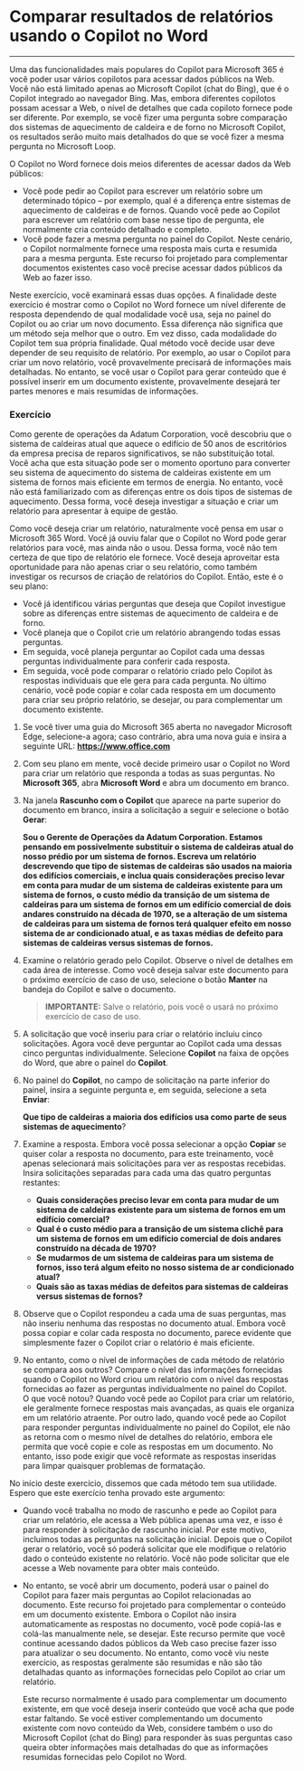 # Comparar resultados de relatórios usando o Copilot no Word
---
Uma das funcionalidades mais populares do Copilot para Microsoft 365 é você poder usar vários copilotos para acessar dados públicos na Web. Você não está limitado apenas ao Microsoft Copilot (chat do Bing), que é o Copilot integrado ao navegador Bing. Mas, embora diferentes copilotos possam acessar a Web, o nível de detalhes que cada copiloto fornece pode ser diferente. Por exemplo, se você fizer uma pergunta sobre comparação dos sistemas de aquecimento de caldeira e de forno no Microsoft Copilot, os resultados serão muito mais detalhados do que se você fizer a mesma pergunta no Microsoft Loop.

O Copilot no Word fornece dois meios diferentes de acessar dados da Web públicos:

 -  Você pode pedir ao Copilot para escrever um relatório sobre um determinado tópico – por exemplo, qual é a diferença entre sistemas de aquecimento de caldeiras e de fornos. Quando você pede ao Copilot para escrever um relatório com base nesse tipo de pergunta, ele normalmente cria conteúdo detalhado e completo.
 -  Você pode fazer a mesma pergunta no painel do Copilot. Neste cenário, o Copilot normalmente fornece uma resposta mais curta e resumida para a mesma pergunta. Este recurso foi projetado para complementar documentos existentes caso você precise acessar dados públicos da Web ao fazer isso.

Neste exercício, você examinará essas duas opções. A finalidade deste exercício é mostrar como o Copilot no Word fornece um nível diferente de resposta dependendo de qual modalidade você usa, seja no painel do Copilot ou ao criar um novo documento. Essa diferença não significa que um método seja melhor que o outro. Em vez disso, cada modalidade do Copilot tem sua própria finalidade. Qual método você decide usar deve depender de seu requisito de relatório. Por exemplo, ao usar o Copilot para criar um novo relatório, você provavelmente precisará de informações mais detalhadas. No entanto, se você usar o Copilot para gerar conteúdo que é possível inserir em um documento existente, provavelmente desejará ter partes menores e mais resumidas de informações.

### Exercício

Como gerente de operações da Adatum Corporation, você descobriu que o sistema de caldeiras atual que aquece o edifício de 50 anos de escritórios da empresa precisa de reparos significativos, se não substituição total. Você acha que esta situação pode ser o momento oportuno para converter seu sistema de aquecimento do sistema de caldeiras existente em um sistema de fornos mais eficiente em termos de energia. No entanto, você não está familiarizado com as diferenças entre os dois tipos de sistemas de aquecimento. Dessa forma, você deseja investigar a situação e criar um relatório para apresentar à equipe de gestão.

Como você deseja criar um relatório, naturalmente você pensa em usar o Microsoft 365 Word. Você já ouviu falar que o Copilot no Word pode gerar relatórios para você, mas ainda não o usou. Dessa forma, você não tem certeza de que tipo de relatório ele fornece. Você deseja aproveitar esta oportunidade para não apenas criar o seu relatório, como também investigar os recursos de criação de relatórios do Copilot. Então, este é o seu plano:

 -  Você já identificou várias perguntas que deseja que Copilot investigue sobre as diferenças entre sistemas de aquecimento de caldeira e de forno.
 -  Você planeja que o Copilot crie um relatório abrangendo todas essas perguntas.
 -  Em seguida, você planeja perguntar ao Copilot cada uma dessas perguntas individualmente para conferir cada resposta.
 -  Em seguida, você pode comparar o relatório criado pelo Copilot às respostas individuais que ele gera para cada pergunta. No último cenário, você pode copiar e colar cada resposta em um documento para criar seu próprio relatório, se desejar, ou para complementar um documento existente.

1.  Se você tiver uma guia do Microsoft 365 aberta no navegador Microsoft Edge, selecione-a agora; caso contrário, abra uma nova guia e insira a seguinte URL: **https://www.office.com**
2.  Com seu plano em mente, você decide primeiro usar o Copilot no Word para criar um relatório que responda a todas as suas perguntas. No **Microsoft 365**, abra **Microsoft Word** e abra um documento em branco.
3.  Na janela **Rascunho com o Copilot** que aparece na parte superior do documento em branco, insira a solicitação a seguir e selecione o botão **Gerar**:
    
    **Sou o Gerente de Operações da Adatum Corporation. Estamos pensando em possivelmente substituir o sistema de caldeiras atual do nosso prédio por um sistema de fornos. Escreva um relatório descrevendo que tipo de sistemas de caldeiras são usados na maioria dos edifícios comerciais, e inclua quais considerações preciso levar em conta para mudar de um sistema de caldeiras existente para um sistema de fornos, o custo médio da transição de um sistema de caldeiras para um sistema de fornos em um edifício comercial de dois andares construído na década de 1970, se a alteração de um sistema de caldeiras para um sistema de fornos terá qualquer efeito em nosso sistema de ar condicionado atual, e as taxas médias de defeito para sistemas de caldeiras versus sistemas de fornos.**
4.  Examine o relatório gerado pelo Copilot. Observe o nível de detalhes em cada área de interesse. Como você deseja salvar este documento para o próximo exercício de caso de uso, selecione o botão **Manter** na bandeja do Copilot e salve o documento.
    
    > **IMPORTANTE:** Salve o relatório, pois você o usará no próximo exercício de caso de uso.
5.  A solicitação que você inseriu para criar o relatório incluiu cinco solicitações. Agora você deve perguntar ao Copilot cada uma dessas cinco perguntas individualmente. Selecione **Copilot** na faixa de opções do Word, que abre o painel do **Copilot**.
6.  No painel do **Copilot**, no campo de solicitação na parte inferior do painel, insira a seguinte pergunta e, em seguida, selecione a seta **Enviar**:
    
    **Que tipo de caldeiras a maioria dos edifícios usa como parte de seus sistemas de aquecimento**?
7.  Examine a resposta. Embora você possa selecionar a opção **Copiar** se quiser colar a resposta no documento, para este treinamento, você apenas selecionará mais solicitações para ver as respostas recebidas. Insira solicitações separadas para cada uma das quatro perguntas restantes:
     -  **Quais considerações preciso levar em conta para mudar de um sistema de caldeiras existente para um sistema de fornos em um edifício comercial?**
     -  **Qual é o custo médio para a transição de um sistema clichê para um sistema de fornos em um edifício comercial de dois andares construído na década de 1970?**
     -  **Se mudarmos de um sistema de caldeiras para um sistema de fornos, isso terá algum efeito no nosso sistema de ar condicionado atual?**
     -  **Quais são as taxas médias de defeitos para sistemas de caldeiras versus sistemas de fornos?**
8.  Observe que o Copilot respondeu a cada uma de suas perguntas, mas não inseriu nenhuma das respostas no documento atual. Embora você possa copiar e colar cada resposta no documento, parece evidente que simplesmente fazer o Copilot criar o relatório é mais eficiente.
9.  No entanto, como o nível de informações de cada método de relatório se compara aos outros? Compare o nível das informações fornecidas quando o Copilot no Word criou um relatório com o nível das respostas fornecidas ao fazer as perguntas individualmente no painel do Copilot. O que você notou? Quando você pede ao Copilot para criar um relatório, ele geralmente fornece respostas mais avançadas, as quais ele organiza em um relatório atraente. Por outro lado, quando você pede ao Copilot para responder perguntas individualmente no painel do Copilot, ele não as retorna com o mesmo nível de detalhes do relatório, embora ele permita que você copie e cole as respostas em um documento. No entanto, isso pode exigir que você reformate as respostas inseridas para limpar quaisquer problemas de formatação.

No início deste exercício, dissemos que cada método tem sua utilidade. Espero que este exercício tenha provado este argumento:

 -  Quando você trabalha no modo de rascunho e pede ao Copilot para criar um relatório, ele acessa a Web pública apenas uma vez, e isso é para responder à solicitação de rascunho inicial. Por este motivo, incluímos todas as perguntas na solicitação inicial. Depois que o Copilot gerar o relatório, você só poderá solicitar que ele modifique o relatório dado o conteúdo existente no relatório. Você não pode solicitar que ele acesse a Web novamente para obter mais conteúdo.
 -  No entanto, se você abrir um documento, poderá usar o painel do Copilot para fazer mais perguntas ao Copilot relacionadas ao documento. Este recurso foi projetado para complementar o conteúdo em um documento existente. Embora o Copilot não insira automaticamente as respostas no documento, você pode copiá-las e colá-las manualmente nele, se desejar. Este recurso permite que você continue acessando dados públicos da Web caso precise fazer isso para atualizar o seu documento. No entanto, como você viu neste exercício, as respostas geralmente são resumidas e não são tão detalhadas quanto as informações fornecidas pelo Copilot ao criar um relatório.
    
    Este recurso normalmente é usado para complementar um documento existente, em que você deseja inserir conteúdo que você acha que pode estar faltando. Se você estiver complementando um documento existente com novo conteúdo da Web, considere também o uso do Microsoft Copilot (chat do Bing) para responder às suas perguntas caso queira obter informações mais detalhadas do que as informações resumidas fornecidas pelo Copilot no Word.
